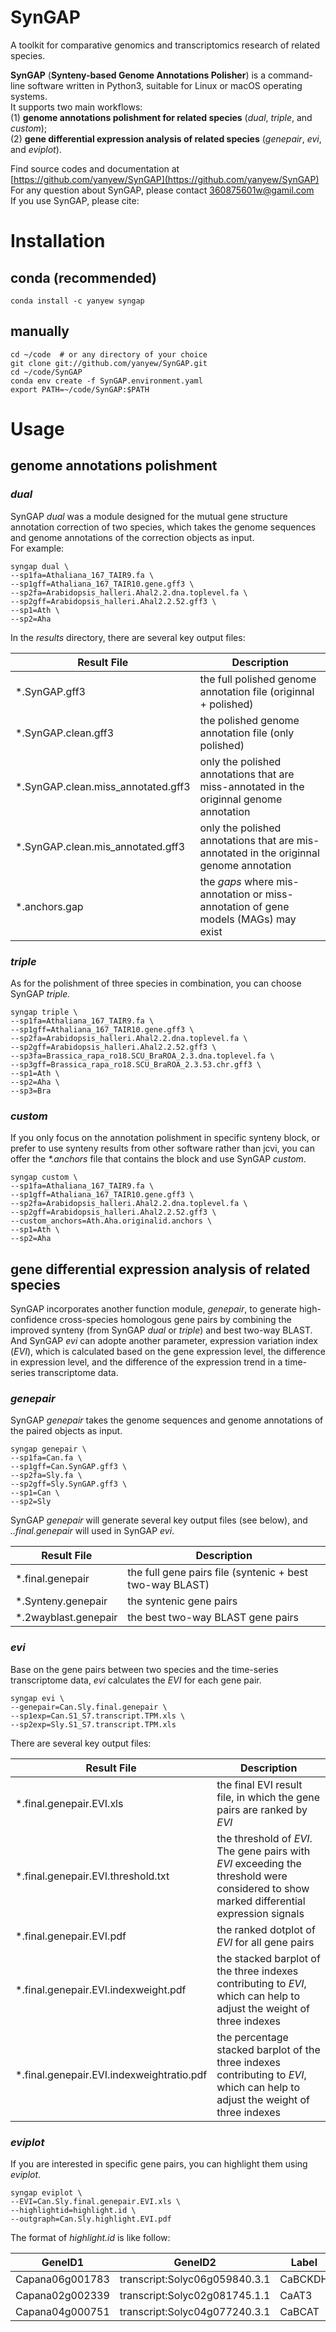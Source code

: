 <a name="dLDtn"></a>
# SynGAP
A toolkit for comparative genomics and transcriptomics research of related species.

**SynGAP** (**Synteny-based Genome Annotations Polisher**) is a command-line software written in Python3, suitable for Linux or macOS operating systems.<br />It supports two main workflows:<br />(1) **genome annotations polishment for related species** (_dual_, _triple_, and _custom_);<br />(2) **gene differential expression analysis of related species** (_genepair_, _evi_, and _eviplot_).

Find source codes and documentation at [https://github.com/yanyew/SynGAP](https://github.com/yanyew/SynGAP)<br />For any question about SynGAP, please contact 360875601w@gamil.com<br />If you use SynGAP, please cite:

<a name="VrwSw"></a>
# Installation
<a name="YLr3p"></a>
## conda (recommended)
```
conda install -c yanyew syngap
```
<a name="lP3Sh"></a>
## manually
```
cd ~/code  # or any directory of your choice
git clone git://github.com/yanyew/SynGAP.git
cd ~/code/SynGAP
conda env create -f SynGAP.environment.yaml
export PATH=~/code/SynGAP:$PATH
```
<a name="x4exL"></a>
# Usage
<a name="z9wsn"></a>
## genome annotations polishment
<a name="J3p8A"></a>
### _dual_
SynGAP _dual_ was a module designed for the mutual gene structure annotation correction of two species, which takes the genome sequences and genome annotations of the correction objects as input.<br />For example:
```
syngap dual \
--sp1fa=Athaliana_167_TAIR9.fa \
--sp1gff=Athaliana_167_TAIR10.gene.gff3 \
--sp2fa=Arabidopsis_halleri.Ahal2.2.dna.toplevel.fa \
--sp2gff=Arabidopsis_halleri.Ahal2.2.52.gff3 \
--sp1=Ath \
--sp2=Aha
```
In the _results_ directory, there are several key output files:

| **Result File** | **Description** |
| --- | --- |
| *.SynGAP.gff3 | the full polished genome annotation file (originnal + polished) |
| *.SynGAP.clean.gff3 | the polished genome annotation file (only polished) |
| *.SynGAP.clean.miss_annotated.gff3 | only the polished annotations that are miss-annotated in the originnal genome annotation |
| *.SynGAP.clean.mis_annotated.gff3 | only the polished annotations that are mis-annotated in the originnal genome annotation |
| *.anchors.gap | the _gaps_ where mis-annotation or miss-annotation of gene models (MAGs) may exist |

<a name="e04Hz"></a>
### _triple_
As for the polishment of three species in combination, you can choose SynGAP _triple._
```
syngap triple \
--sp1fa=Athaliana_167_TAIR9.fa \
--sp1gff=Athaliana_167_TAIR10.gene.gff3 \
--sp2fa=Arabidopsis_halleri.Ahal2.2.dna.toplevel.fa \
--sp2gff=Arabidopsis_halleri.Ahal2.2.52.gff3 \
--sp3fa=Brassica_rapa_ro18.SCU_BraROA_2.3.dna.toplevel.fa \
--sp3gff=Brassica_rapa_ro18.SCU_BraROA_2.3.53.chr.gff3 \
--sp1=Ath \
--sp2=Aha \
--sp3=Bra
```
<a name="nqsQn"></a>
### _custom_
If you only focus on the annotation polishment in specific synteny block, or prefer to use synteny results from other software rather than jcvi, you can offer the _*.anchors_ file that contains the block  and use SynGAP _custom_.
```
syngap custom \
--sp1fa=Athaliana_167_TAIR9.fa \
--sp1gff=Athaliana_167_TAIR10.gene.gff3 \
--sp2fa=Arabidopsis_halleri.Ahal2.2.dna.toplevel.fa \
--sp2gff=Arabidopsis_halleri.Ahal2.2.52.gff3 \
--custom_anchors=Ath.Aha.originalid.anchors \
--sp1=Ath \
--sp2=Aha
```
<a name="w0Hoy"></a>
## **gene differential expression analysis of related species**
SynGAP incorporates another function module, _genepair_, to generate high-confidence cross-species homologous gene pairs by combining the improved synteny (from SynGAP _dual_ or _triple_) and best two-way BLAST. And SynGAP _evi_ can adopte another parameter, expression variation index (_EVI_), which is calculated based on the gene expression level, the difference in expression level, and the difference of the expression trend in a time-series transcriptome data.
<a name="BInFp"></a>
### _genepair_
SynGAP _genepair_ takes the genome sequences and genome annotations of the paired objects as input.
```
syngap genepair \
--sp1fa=Can.fa \
--sp1gff=Can.SynGAP.gff3 \
--sp2fa=Sly.fa \
--sp2gff=Sly.SynGAP.gff3 \
--sp1=Can \
--sp2=Sly
```
SynGAP _genepair_ will generate several key output files (see below), and _*.*.final.genepair_ will used in SynGAP _evi_.

| **Result File** | **Description** |
| --- | --- |
| *.final.genepair | the full gene pairs file (syntenic + best two-way BLAST) |
| *.Synteny.genepair | the syntenic gene pairs |
| *.2wayblast.genepair | the best two-way BLAST gene pairs |

<a name="QTnjs"></a>
### _evi_
Base on the gene pairs between two species and the time-series transcriptome data, _evi_ calculates the _EVI_ for each gene pair.
```
syngap evi \
--genepair=Can.Sly.final.genepair \
--sp1exp=Can.S1_S7.transcript.TPM.xls \
--sp2exp=Sly.S1_S7.transcript.TPM.xls
```
There are several key output files:

| **Result File** | **Description** |
| --- | --- |
| *.final.genepair.EVI.xls | the final EVI result file, in which the gene pairs are ranked by _EVI_ |
| *.final.genepair.EVI.threshold.txt | the threshold of _EVI_. The gene pairs with _EVI_ exceeding the threshold were considered to show marked differential expression signals |
| *.final.genepair.EVI.pdf | the ranked dotplot of _EVI_ for all gene pairs |
| *.final.genepair.EVI.indexweight.pdf | the stacked barplot of the three indexes contributing to _EVI_, which can help to adjust the weight of three indexes |
| *.final.genepair.EVI.indexweightratio.pdf | the percentage stacked barplot of the three indexes contributing to _EVI_, which can help to adjust the weight of three indexes |

<a name="th0OD"></a>
### _eviplot_
If you are interested in specific gene pairs, you can highlight them using _eviplot_.
```
syngap eviplot \
--EVI=Can.Sly.final.genepair.EVI.xls \
--highlightid=highlight.id \
--outgraph=Can.Sly.highlight.EVI.pdf
```
The format of _highlight.id_ is like follow:

| GeneID1 | GeneID2 | Label |
| --- | --- | --- |
| Capana06g001783 | transcript:Solyc06g059840.3.1 | CaBCKDH |
| Capana02g002339  | transcript:Solyc02g081745.1.1  | CaAT3 |
| Capana04g000751  | transcript:Solyc04g077240.3.1 | CaBCAT |


